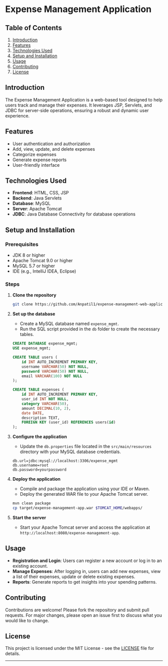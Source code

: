 

# Expense Management Application

## Table of Contents
1. [Introduction](#introduction)
2. [Features](#features)
3. [Technologies Used](#technologies-used)
4. [Setup and Installation](#setup-and-installation)
5. [Usage](#usage)
6. [Contributing](#contributing)
7. [License](#license)

## Introduction
The Expense Management Application is a web-based tool designed to help users track and manage their expenses. It leverages JSP, Servlets, and JDBC for server-side operations, ensuring a robust and dynamic user experience.

## Features
- User authentication and authorization
- Add, view, update, and delete expenses
- Categorize expenses
- Generate expense reports
- User-friendly interface

## Technologies Used
- **Frontend**: HTML, CSS, JSP
- **Backend**: Java Servlets
- **Database**: MySQL
- **Server**: Apache Tomcat
- **JDBC**: Java Database Connectivity for database operations

## Setup and Installation

### Prerequisites
- JDK 8 or higher
- Apache Tomcat 9.0 or higher
- MySQL 5.7 or higher
- IDE (e.g., IntelliJ IDEA, Eclipse)

### Steps

1. **Clone the repository**
   ```bash
   git clone https://github.com/Anpatil1/expense-management-web-applicationt.git
   ```

2. **Set up the database**
   - Create a MySQL database named `expense_mgmt`.
   - Run the SQL script provided in the `db` folder to create the necessary tables.

   ```sql
   CREATE DATABASE expense_mgmt;
   USE expense_mgmt;

   CREATE TABLE users (
       id INT AUTO_INCREMENT PRIMARY KEY,
       username VARCHAR(50) NOT NULL,
       password VARCHAR(50) NOT NULL,
       email VARCHAR(100) NOT NULL
   );

   CREATE TABLE expenses (
       id INT AUTO_INCREMENT PRIMARY KEY,
       user_id INT NOT NULL,
       category VARCHAR(50),
       amount DECIMAL(10, 2),
       date DATE,
       description TEXT,
       FOREIGN KEY (user_id) REFERENCES users(id)
   );
   ```

3. **Configure the application**
   - Update the `db.properties` file located in the `src/main/resources` directory with your MySQL database credentials.

   ```properties
   db.url=jdbc:mysql://localhost:3306/expense_mgmt
   db.username=root
   db.password=yourpassword
   ```

4. **Deploy the application**
   - Compile and package the application using your IDE or Maven.
   - Deploy the generated WAR file to your Apache Tomcat server.

   ```bash
   mvn clean package
   cp target/expense-management-app.war $TOMCAT_HOME/webapps/
   ```

5. **Start the server**
   - Start your Apache Tomcat server and access the application at `http://localhost:8080/expense-management-app`.

## Usage
- **Registration and Login**: Users can register a new account or log in to an existing account.
- **Manage Expenses**: After logging in, users can add new expenses, view a list of their expenses, update or delete existing expenses.
- **Reports**: Generate reports to get insights into your spending patterns.

## Contributing
Contributions are welcome! Please fork the repository and submit pull requests. For major changes, please open an issue first to discuss what you would like to change.

## License
This project is licensed under the MIT License - see the [LICENSE](LICENSE) file for details.

---

